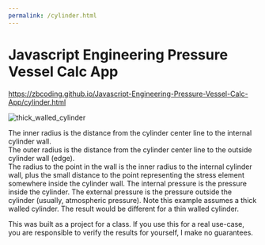 ```yaml
---
permalink: /cylinder.html
---
```

# Javascript Engineering Pressure Vessel Calc App

https://zbcoding.github.io/Javascript-Engineering-Pressure-Vessel-Calc-App/cylinder.html

![thick_walled_cylinder](https://user-images.githubusercontent.com/56856630/183328618-8f74b17e-58fd-44d1-bdda-0f42b450bf6c.png)

The inner radius is the distance from the cylinder center line to the internal cylinder wall.   
The outer radius is the distance from the cylinder center line to the outside cylinder wall (edge).  
The radius to the point in the wall is the inner radius to the internal cylinder wall, plus the small distance to the point representing the stress element somewhere inside the cylinder wall.
The internal pressure is the pressure inside the cylinder.
The external pressure is the pressure outside the cylinder (usually, atmospheric pressure).
Note this example assumes a thick walled cylinder. The result would be different for a thin walled cylinder. 

This was built as a project for a class. If you use this for a real use-case, you are responsible to verify the results for yourself, I make no guarantees.



